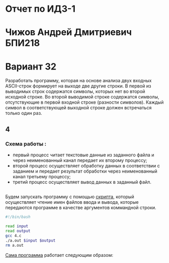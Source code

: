 # Отчет по ИДЗ-1
# Чижов Андрей Дмитриевич БПИ218
# Вариант 32
Разработать программу, которая на основе анализа двух входных
ASCII-строк формирует на выходе две другие строки. В первой из
выводимых строк содержатся символы, которых нет во второй исходной строке. Во второй выводимой строке содержатся символы,
отсутствующие в первой входной строке (разности символов).
Каждый символ в соответствующей выходной строке должен встречаться только один раз.
## 4
### Схема работы :
* первый процесс читает текстовые данные из заданного файла
и через неименованный канал передает их второму процессу;
* второй процесс осуществляет обработку данных в соответствии
с заданием и передает результат обработки через неименованный канал третьему процессу;
* третий процесс осуществляет вывод данных в заданный файл.
##
Будем запускать программу с помощью [скрипта](run4.sh), который осуществляет чтение имен файлов ввода и вывода, которые передаются программе в качестве аргументов коммандной строки.
```bash
#!/bin/bash

read input
read output
gcc 4.c
./a.out $input $output
rm a.out
```
[Сама программа](4.c) работает следующим образом:
